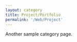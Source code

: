 ```yaml
---
layout: category
title: Project/Portfolio
permalink: '/Web/Project'
---
```


Another sample category page.
